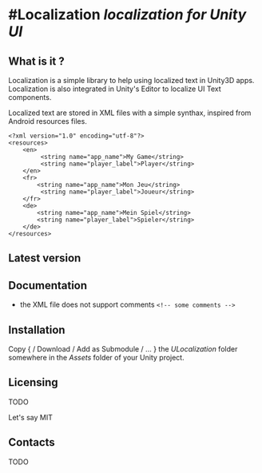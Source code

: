 #Localization
*localization for Unity UI*
=======

## What is it ?

Localization is a simple library to help using localized text in Unity3D apps. Localization is also integrated in Unity's Editor to localize UI Text components.

Localized text are stored in XML files with a simple synthax, inspired from Android resources files.

	<?xml version="1.0" encoding="utf-8"?>
	<resources>
	    <en>
	         <string name="app_name">My Game</string>
	         <string name="player_label">Player</string>
	    </en>
	    <fr>
	        <string name="app_name">Mon Jeu</string>
	         <string name="player_label">Joueur</string>
	    </fr> 
	    <de>
	        <string name="app_name">Mein Spiel</string>
	        <string name="player_label">Spieler</string>
	    </de>
	</resources>

## Latest version

## Documentation

- the XML file does not support comments `<!-- some comments -->`

## Installation

Copy { / Download / Add as Submodule / ... } the *ULocalization* folder somewhere in the *Assets* folder of your Unity project.
## Licensing

TODO

Let's say MIT

## Contacts

TODO